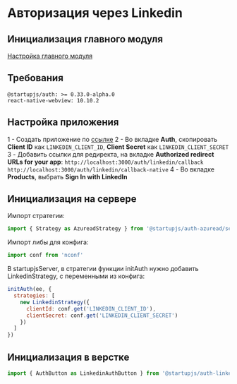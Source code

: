 # Авторизация через Linkedin

## Инициализация главного модуля
[Настройка главного модуля](/docs/auth/main)

## Требования

```
@startupjs/auth: >= 0.33.0-alpha.0
react-native-webview: 10.10.2
```

## Настройка приложения
1 - Создать приложение по [ссылке](https://www.linkedin.com/developers)
2 - Во вкладке **Auth**, скопировать **Client ID** как `LINKEDIN_CLIENT_ID`, **Client Secret** как `LINKEDIN_CLIENT_SECRET`
3 - Добавить ссылки для редиректа, на вкладке **Authorized redirect URLs for your app**:
`http://localhost:3000/auth/linkedin/callback`
`http://localhost:3000/auth/linkedin/callback-native`
4 - Во вкладке **Products**, выбрать **Sign In with LinkedIn**

## Инициализация на сервере
Импорт стратегии:
```js
import { Strategy as AzureadStrategy } from '@startupjs/auth-azuread/server'
```

Импорт либы для конфига:
```js
import conf from 'nconf'
````

В startupjsServer, в стратегии функции initAuth нужно добавить LinkedinStrategy, с переменными из конфига:
```js
initAuth(ee, {
  strategies: [
    new LinkedinStrategy({
      clientId: conf.get('LINKEDIN_CLIENT_ID'),
      clientSecret: conf.get('LINKEDIN_CLIENT_SECRET')
    })
  ]
})
```

## Инициализация в верстке
```js
import { AuthButton as LinkedinAuthButton } from '@startupjs/auth-linkedin/client'
```
